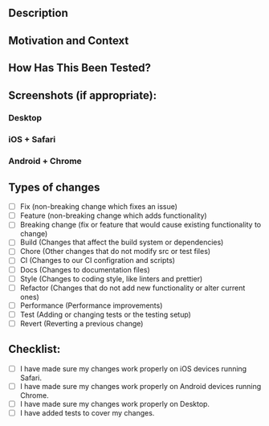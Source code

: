 <!--- Provide a general summary of your changes in the Title above -->

## Description

<!--- Describe your changes in detail -->

## Motivation and Context

<!--- Why is this change required? What problem does it solve? -->
<!--- If it fixes an open issue, please link to the issue here. -->

## How Has This Been Tested?

<!--- Please describe in detail how you tested your changes. -->
<!--- Include details of your testing environment, and the tests you ran to -->
<!--- see how your change affects other areas of the code, etc. -->

## Screenshots (if appropriate):

<!-- For changes that modify UI/X, include a screenshot from iOS+Safari, Android+Chrome and Desktop. -->

### Desktop

### iOS + Safari

### Android + Chrome

## Types of changes

<!--- What types of changes does your code introduce? Put an `x` in all the boxes that apply: -->

- [ ] Fix (non-breaking change which fixes an issue)
- [ ] Feature (non-breaking change which adds functionality)
- [ ] Breaking change (fix or feature that would cause existing functionality to change)
- [ ] Build (Changes that affect the build system or dependencies)
- [ ] Chore (Other changes that do not modify src or test files)
- [ ] CI (Changes to our CI configration and scripts)
- [ ] Docs (Changes to documentation files)
- [ ] Style (Changes to coding style, like linters and prettier)
- [ ] Refactor (Changes that do not add new functionality or alter current ones)
- [ ] Performance (Performance improvements)
- [ ] Test (Adding or changing tests or the testing setup)
- [ ] Revert (Reverting a previous change)

## Checklist:

<!--- Go over all the following points, and put an `x` in all the boxes that apply. -->
<!--- If you're unsure about any of these, don't hesitate to ask. We're here to help! -->
<!--- Make sure you use BrowserStack or real devices to test different devices! -->

- [ ] I have made sure my changes work properly on iOS devices running Safari.
- [ ] I have made sure my changes work properly on Android devices running Chrome.
- [ ] I have made sure my changes work properly on Desktop.
- [ ] I have added tests to cover my changes.
